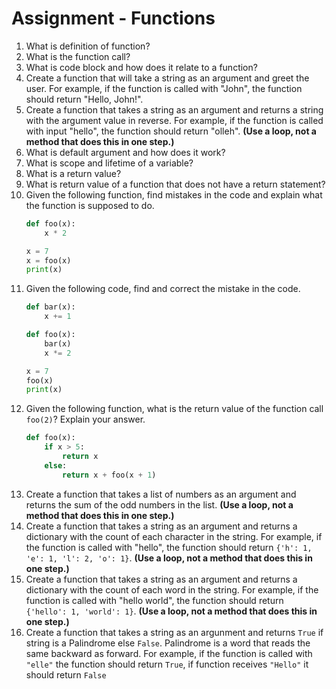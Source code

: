 # Assignment - Functions

1. What is definition of function?
2. What is the function call?
3. What is code block and how does it relate to a function?
4. Create a function that will take a string as an argument and greet the user. For example, if the function is called with "John", the function should return "Hello, John!".
5. Create a function that takes a string as an argument and returns a string with the argument value in reverse. For example, if the function is called with input "hello", the function should return "olleh". **(Use a loop, not a method that does this in one step.)**
6. What is default argument and how does it work?
7. What is scope and lifetime of a variable?
8. What is a return value?
9. What is return value of a function that does not have a return statement?
10. Given the following function, find mistakes in the code and explain what the function is supposed to do.
    ```python
    def foo(x):
        x * 2
    
    x = 7
    x = foo(x)
    print(x)
    ```
11. Given the following code, find and correct the mistake in the code.
    ```python
    def bar(x):
        x += 1

    def foo(x):
        bar(x)
        x *= 2
    
    x = 7
    foo(x)
    print(x)
    ```
12. Given the following function, what is the return value of the function call `foo(2)`? Explain your answer.
    ```python
    def foo(x):
        if x > 5:
            return x
        else:
            return x + foo(x + 1)
    ```
13. Create a function that takes a list of numbers as an argument and returns the sum of the odd numbers in the list. **(Use a loop, not a method that does this in one step.)**
14. Create a function that takes a string as an argument and returns a dictionary with the count of each character in the string. For example, if the function is called with "hello", the function should return `{'h': 1, 'e': 1, 'l': 2, 'o': 1}`. **(Use a loop, not a method that does this in one step.)**
15. Create a function that takes a string as an argument and returns a dictionary with the count of each word in the string. For example, if the function is called with "hello world", the function should return `{'hello': 1, 'world': 1}`. **(Use a loop, not a method that does this in one step.)**
16. Create a function that takes a string as an argunment and returns `True` if string is a Palindrome else `False`. Palindrome is a word that reads the same backward as forward. For example, if the function is called with `"elle"` the function should return `True`, if function receives `"Hello"` it should return `False` 
